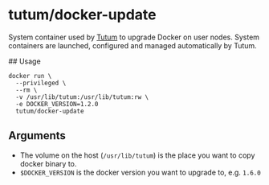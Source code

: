 tutum/docker-update
=========================

System container used by [Tutum](http://www.tutum.co/) to upgrade Docker on user nodes. System containers are launched, configured and managed automatically by Tutum.

## Usage

    docker run \
      --privileged \
      --rm \
      -v /usr/lib/tutum:/usr/lib/tutum:rw \
      -e DOCKER_VERSION=1.2.0
      tutum/docker-update

## Arguments

* The volume on the host (`/usr/lib/tutum`) is the place you want to copy docker binary to.
* `$DOCKER_VERSION` is the docker version you want to upgrade to, e.g. `1.6.0`
